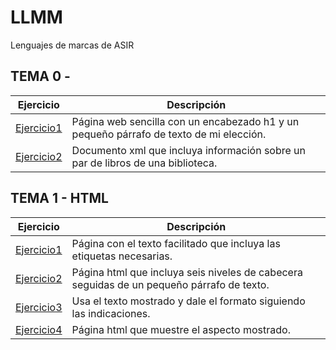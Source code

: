 # LLMM
Lenguajes de marcas de ASIR
## TEMA 0 - 
Ejercicio | Descripción
----------|-------------
[Ejercicio1](tema0/pagina.html) |Página web sencilla con un encabezado h1 y un pequeño párrafo de texto de mi elección.
[Ejercicio2](tema0/menu.xml) |Documento xml que incluya información sobre un par de libros de una biblioteca.

## TEMA 1 - HTML
Ejercicio | Descripción
----------|-------------
[Ejercicio1](tema1/ejercicio1.html) |Página con el texto facilitado que incluya las etiquetas necesarias.
[Ejercicio2](tema1/ejercicio2.html) |Página html que incluya seis niveles de cabecera seguidas de un pequeño párrafo de texto.
[Ejercicio3](tema1/ejercicio3.html) |Usa el texto mostrado y dale el formato siguiendo las indicaciones.
[Ejercicio4](tema1/ejercicio4.html) |Página html que muestre el aspecto mostrado.

